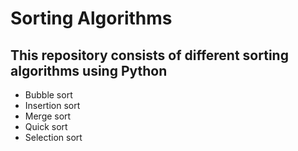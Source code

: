 # Sorting Algorithms
## This repository consists of different sorting algorithms using Python

* Bubble sort
* Insertion sort
* Merge sort
* Quick sort
* Selection sort